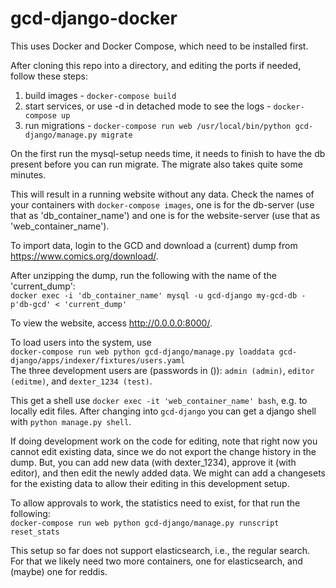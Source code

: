# gcd-django-docker

This uses Docker and Docker Compose, which need to be installed first.

After cloning this repo into a directory, and editing the ports if needed, follow these steps:

1. build images - `docker-compose build`
1. start services, or use -d in detached mode to see the logs - `docker-compose up`
1. run migrations - `docker-compose run web /usr/local/bin/python gcd-django/manage.py migrate`

On the first run the mysql-setup needs time, it needs to finish to have the db present before you can run migrate. The migrate also takes quite some minutes.

This will result in a running website without any data.
Check the names of your containers with `docker-compose images`, one is for the db-server (use that as 'db_container_name') and one is for the website-server (use that as 'web_container_name').

To import data, login to the GCD and download a (current) dump from https://www.comics.org/download/.

After unzipping the dump, run the following with the name of the 'current_dump':  
`docker exec -i 'db_container_name' mysql -u gcd-django my-gcd-db -p'db-gcd' < 'current_dump'`

To view the website, access http://0.0.0.0:8000/.

To load users into the system, use  
`docker-compose run web python gcd-django/manage.py loaddata gcd-django/apps/indexer/fixtures/users.yaml`  
The three development users are (passwords in ()): `admin (admin)`, `editor (editme)`, and `dexter_1234 (test)`.

This get a shell use `docker exec -it 'web_container_name' bash`, e.g. to locally edit files. After changing into `gcd-django` you can get a django shell with `python manage.py shell`.

If doing development work on the code for editing, note that right now you cannot edit existing data, since we do not export the change history in the dump. But, you can add new data (with dexter_1234), approve it (with editor), and then edit the newly added data. We might can add a changesets for the existing data to allow their editing in this development setup.

To allow approvals to work, the statistics need to exist, for that run the following:  
`docker-compose run web python gcd-django/manage.py runscript reset_stats`

This setup so far does not support elasticsearch, i.e., the regular search. For that we likely need two more containers, one for elasticsearch, and (maybe) one for reddis.

